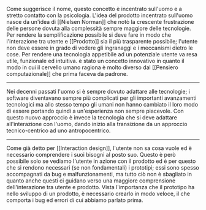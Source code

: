 Come suggerisce il nome, questo concetto è incentrato sull'uomo e a stretto contatto con la psicologia.
L'idea del prodotto incentrato sull'uomo nasce da un'idea di [[Nielsen Norman]] che notò la crescente frustrazione delle persone dovuta alla complessità sempre maggiore delle tecnologie.
Per rendere la semplificazione possibile si deve fare in modo che l'interazione tra utente e [[Prodotto]] sia il più trasparente possibile; l'utente non deve essere in grado di vedere gli ingranaggi e i meccanismi dietro le cose.
Per rendere una tecnologia appetibile ad un potenziale utente va resa utile, funzionale ed intuitiva.
è stato un concetto innovativo in quanto il modo in cui il cervello umano ragiona è molto diverso dal [[Pensiero computazionale]] che prima faceva da padrone.
***
Nei decenni passati l'uomo si è sempre dovuto adattare alle tecnologie; i software diventavano sempre più complicati per gli importanti avanzamenti tecnologici ma allo stesso tempo gli umani non hanno cambiato il loro modo di essere portando quindi a un'esperienza non sempre piacevole.
Con questo nuovo approccio è invece la tecnologia che si deve adattare all'interazione con l'uomo, dando inizio alla transizione da un approccio tecnico-centrico ad uno antropocentrico.
***
Come già detto per [[Interaction design]], l'utente non sa cosa vuole ed è necessario comprendere i suoi bisogni al posto suo.
Questo è però possibile solo se vediamo l'utente in azione con il prodotto ed è per questo che si rendono necessari (se non fondamentali) i prototipi; essi sono spesso accompagnati da bug e malfunzionamenti, ma tutto ciò non è sbagliato in quanto anche questi ci guidano verso una maggiore comprensione dell'interazione tra utente e prodotto.
Vista l'importanza che il prototipo ha nello sviluppo di un prodotto, è necessario crearlo in modo veloce, il che comporta i bug ed errori di cui abbiamo parlato prima.